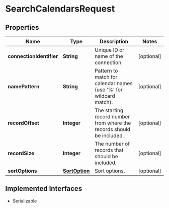 

# SearchCalendarsRequest


## Properties

| Name | Type | Description | Notes |
|------------ | ------------- | ------------- | -------------|
|**connectionIdentifier** | **String** | Unique ID or name of the connection. |  [optional] |
|**namePattern** | **String** | Pattern to match for calendar names (use &#39;%&#39; for wildcard match). |  [optional] |
|**recordOffset** | **Integer** | The starting record number from where the records should be included. |  [optional] |
|**recordSize** | **Integer** | The number of records that should be included. |  [optional] |
|**sortOptions** | [**SortOption**](SortOption.md) | Sort options. |  [optional] |


## Implemented Interfaces

* Serializable



